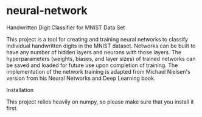 # neural-network

Handwritten Digit Classifier for MNIST Data Set

This project is a tool for creating and training neural networks to classify individual handwritten digits in the MNIST dataset. Networks can be built to have any number of hidden layers and neurons with those layers. The hyperparameters (weights, biases, and layer sizes) of trained networks can be saved and loaded for future use upon completion of training. The implementation of the network training is adapted from Michael Nielsen's version from his Neural Networks and Deep Learning book.

Installation

This project relies heavily on numpy, so please make sure that you install it first.
